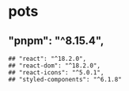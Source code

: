 # pots

## "pnpm": "^8.15.4",
    ## "react": "^18.2.0",
    ## "react-dom": "^18.2.0",
    ## "react-icons": "^5.0.1",
    ## "styled-components": "^6.1.8"
